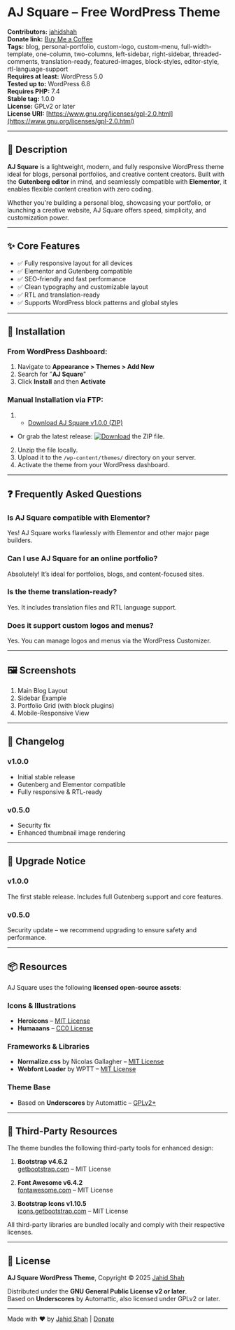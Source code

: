 # AJ Square – Free WordPress Theme

**Contributors:** [jahidshah](https://github.com/mdjahidshah)  
**Donate link:** [Buy Me a Coffee](https://www.buymeacoffee.com/jahidshah)  
**Tags:** blog, personal-portfolio, custom-logo, custom-menu, full-width-template, one-column, two-columns, left-sidebar, right-sidebar, threaded-comments, translation-ready, featured-images, block-styles, editor-style, rtl-language-support  
**Requires at least:** WordPress 5.0  
**Tested up to:** WordPress 6.8  
**Requires PHP:** 7.4  
**Stable tag:** 1.0.0  
**License:** GPLv2 or later  
**License URI:** [https://www.gnu.org/licenses/gpl-2.0.html](https://www.gnu.org/licenses/gpl-2.0.html)

---

## 🎨 Description

**AJ Square** is a lightweight, modern, and fully responsive WordPress theme ideal for blogs, personal portfolios, and creative content creators. Built with the **Gutenberg editor** in mind, and seamlessly compatible with **Elementor**, it enables flexible content creation with zero coding.

Whether you're building a personal blog, showcasing your portfolio, or launching a creative website, AJ Square offers speed, simplicity, and customization power.

---

## ✨ Core Features

- ✅ Fully responsive layout for all devices
- ✅ Elementor and Gutenberg compatible
- ✅ SEO-friendly and fast performance
- ✅ Clean typography and customizable layout
- ✅ RTL and translation-ready
- ✅ Supports WordPress block patterns and global styles

---

## 🚀 Installation

### From WordPress Dashboard:
1. Navigate to **Appearance > Themes > Add New**
2. Search for "**AJ Square**"
3. Click **Install** and then **Activate**

### Manual Installation via FTP:
1. - [Download AJ Square v1.0.0 (ZIP)](https://github.com/MdJahidShah/aj-square/releases/download/v1.0.0/aj-square.zip)
- Or grab the latest release: [![Download](https://img.shields.io/github/v/release/mdjahidshah/aj-square?label=Download%20Latest&style=for-the-badge)](https://github.com/MdJahidShah/aj-square/releases) the ZIP file.
2. Unzip the file locally.
3. Upload it to the `/wp-content/themes/` directory on your server.
4. Activate the theme from your WordPress dashboard.

---

## ❓ Frequently Asked Questions

### Is AJ Square compatible with Elementor?  
Yes! AJ Square works flawlessly with Elementor and other major page builders.

### Can I use AJ Square for an online portfolio?  
Absolutely! It’s ideal for portfolios, blogs, and content-focused sites.

### Is the theme translation-ready?  
Yes. It includes translation files and RTL language support.

### Does it support custom logos and menus?  
Yes. You can manage logos and menus via the WordPress Customizer.

---

## 🖼️ Screenshots

1. Main Blog Layout  
2. Sidebar Example  
3. Portfolio Grid (with block plugins)  
4. Mobile-Responsive View

---

## 📝 Changelog

### v1.0.0
- Initial stable release
- Gutenberg and Elementor compatible
- Fully responsive & RTL-ready

### v0.5.0
- Security fix
- Enhanced thumbnail image rendering

---

## 🔔 Upgrade Notice

### v1.0.0
The first stable release. Includes full Gutenberg support and core features.

### v0.5.0
Security update – we recommend upgrading to ensure safety and performance.

---

## 📦 Resources

AJ Square uses the following **licensed open-source assets**:

### Icons & Illustrations
- **Heroicons** – [MIT License](https://heroicons.com)  
- **Humaaans** – [CC0 License](https://gumroad.com/l/humaaans)

### Frameworks & Libraries
- **Normalize.css** by Nicolas Gallagher – [MIT License](https://necolas.github.io/normalize.css/)
- **Webfont Loader** by WPTT – [MIT License](https://github.com/WPTT/webfont-loader)

### Theme Base
- Based on **Underscores** by Automattic – [GPLv2+](https://underscores.me/)

---

## 🔧 Third-Party Resources

The theme bundles the following third-party tools for enhanced design:

1. **Bootstrap v4.6.2**  
   [getbootstrap.com](https://getbootstrap.com) – MIT License

2. **Font Awesome v6.4.2**  
   [fontawesome.com](https://fontawesome.com) – MIT License

3. **Bootstrap Icons v1.10.5**  
   [icons.getbootstrap.com](https://icons.getbootstrap.com) – MIT License

All third-party libraries are bundled locally and comply with their respective licenses.

---

## 📄 License

**AJ Square WordPress Theme**, Copyright © 2025 [Jahid Shah](https://facebook.com/mdjahidshah)

Distributed under the **GNU General Public License v2 or later**.  
Based on **Underscores** by Automattic, also licensed under GPLv2 or later.

---

Made with ❤️ by [Jahid Shah](https://github.com/mdjahidshah) | [Donate](https://www.buymeacoffee.com/jahidshah)